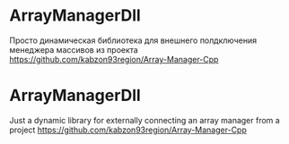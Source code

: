# ArrayManagerDll
Просто динамическая библиотека для внешнего полдключения менеджера массивов из проекта https://github.com/kabzon93region/Array-Manager-Cpp

# ArrayManagerDll
Just a dynamic library for externally connecting an array manager from a project https://github.com/kabzon93region/Array-Manager-Cpp

